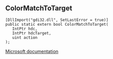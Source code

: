 ## ColorMatchToTarget

```
[DllImport("gdi32.dll", SetLastError = true)]
public static extern bool ColorMatchToTarget(
   IntPtr hdc,
   IntPtr hdcTarget,
   uint action
);
```

[Microsoft documentation](https://docs.microsoft.com/en-us/windows/win32/api/wingdi/nf-wingdi-colormatchtotarget)

